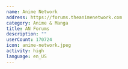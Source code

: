 ```yaml
---
name: Anime Network
address: https://forums.theanimenetwork.com
category: Anime & Manga
title: AN Forums
description: ""
userCount: 170724
icon: anime-network.jpeg
activity: high
language: en_US
---
```

